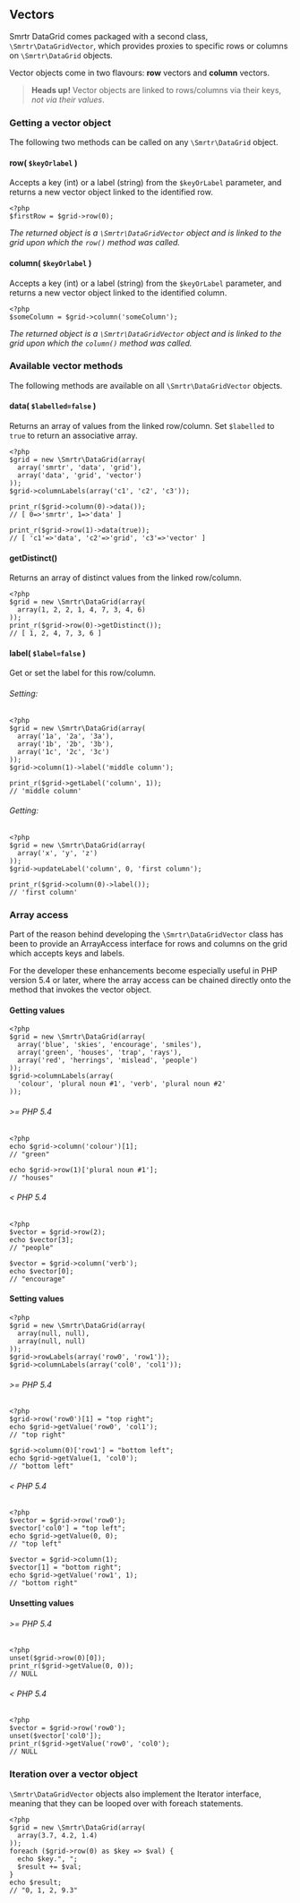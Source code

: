 ## Vectors
Smrtr DataGrid comes packaged with a second class, `\Smrtr\DataGridVector`,
which provides proxies to specific rows or columns on `\Smrtr\DataGrid` objects.

Vector objects come in two flavours: **row** vectors and **column** vectors.

> **Heads up!** Vector objects are linked to rows/columns via their keys, *not via their values*.

### Getting a vector object
The following two methods can be called on any `\Smrtr\DataGrid` object.

#### row( `$keyOrlabel` )
Accepts a key (int) or a label (string) from the `$keyOrLabel` parameter,
and returns a new vector object linked to the identified row.

    <?php
    $firstRow = $grid->row(0);

*The returned object is a `\Smrtr\DataGridVector` object and is linked to the grid upon which
the `row()` method was called.*

#### column( `$keyOrlabel` )
Accepts a key (int) or a label (string) from the `$keyOrLabel` parameter,
and returns a new vector object linked to the identified column.

    <?php
    $someColumn = $grid->column('someColumn');

*The returned object is a `\Smrtr\DataGridVector` object and is linked to the grid upon which
the `column()` method was called.*

### Available vector methods
The following methods are available on all `\Smrtr\DataGridVector` objects.

#### data( `$labelled=false` )
Returns an array of values from the linked row/column. Set `$labelled` to `true` to return an associative array.

    <?php
    $grid = new \Smrtr\DataGrid(array(
      array('smrtr', 'data', 'grid'),
      array('data', 'grid', 'vector')
    ));
    $grid->columnLabels(array('c1', 'c2', 'c3'));
    
    print_r($grid->column(0)->data());
    // [ 0=>'smrtr', 1=>'data' ]
    
    print_r($grid->row(1)->data(true));
    // [ 'c1'=>'data', 'c2'=>'grid', 'c3'=>'vector' ]

#### getDistinct()
Returns an array of distinct values from the linked row/column.

    <?php
    $grid = new \Smrtr\DataGrid(array(
      array(1, 2, 2, 1, 4, 7, 3, 4, 6)
    ));
    print_r($grid->row(0)->getDistinct());
    // [ 1, 2, 4, 7, 3, 6 ]

#### label( `$label=false` )
Get or set the label for this row/column. 

###### Setting:
    <?php
    $grid = new \Smrtr\DataGrid(array(
      array('1a', '2a', '3a'),
      array('1b', '2b', '3b'),
      array('1c', '2c', '3c')
    ));
    $grid->column(1)->label('middle column');
    
    print_r($grid->getLabel('column', 1));
    // 'middle column'

###### Getting:
    <?php
    $grid = new \Smrtr\DataGrid(array(
      array('x', 'y', 'z')
    ));
    $grid->updateLabel('column', 0, 'first column');
    
    print_r($grid->column(0)->label());
    // 'first column'

### Array access
Part of the reason behind developing the `\Smrtr\DataGridVector` class has been to provide an ArrayAccess interface
for rows and columns on the grid which accepts keys and labels.

For the developer these enhancements become especially useful in PHP version 5.4 or later,
where the array access can be chained directly onto the method that invokes the vector object.

#### Getting values
    <?php
    $grid = new \Smrtr\DataGrid(array(
      array('blue', 'skies', 'encourage', 'smiles'),
      array('green', 'houses', 'trap', 'rays'),
      array('red', 'herrings', 'mislead', 'people')
    ));
    $grid->columnLabels(array(
      'colour', 'plural noun #1', 'verb', 'plural noun #2'
    ));
    
###### >= PHP 5.4
    <?php
    echo $grid->column('colour')[1];
    // "green"
    
    echo $grid->row(1)['plural noun #1'];
    // "houses"
    
###### < PHP 5.4
    <?php
    $vector = $grid->row(2);
    echo $vector[3];
    // "people"
    
    $vector = $grid->column('verb');
    echo $vector[0];
    // "encourage"

#### Setting values
    <?php
    $grid = new \Smrtr\DataGrid(array(
      array(null, null),
      array(null, null)
    ));
    $grid->rowLabels(array('row0', 'row1'));
    $grid->columnLabels(array('col0', 'col1'));

###### >= PHP 5.4
    <?php
    $grid->row('row0')[1] = "top right";
    echo $grid->getValue('row0', 'col1');
    // "top right"
    
    $grid->column(0)['row1'] = "bottom left";
    echo $grid->getValue(1, 'col0');
    // "bottom left"

###### < PHP 5.4
    <?php
    $vector = $grid->row('row0');
    $vector['col0'] = "top left";
    echo $grid->getValue(0, 0);
    // "top left"
    
    $vector = $grid->column(1);
    $vector[1] = "bottom right";
    echo $grid->getValue('row1', 1);
    // "bottom right"

#### Unsetting values

###### >= PHP 5.4
    <?php
    unset($grid->row(0)[0]);
    print_r($grid->getValue(0, 0));
    // NULL

###### < PHP 5.4
    <?php
    $vector = $grid->row('row0');
    unset($vector['col0']);
    print_r($grid->getValue('row0', 'col0');
    // NULL

</section><section id="iteration" markdown="1">

### Iteration over a vector object
`\Smrtr\DataGridVector` objects also implement the Iterator interface,
meaning that they can be looped over with foreach statements.

    <?php
    $grid = new \Smrtr\DataGrid(array(
      array(3.7, 4.2, 1.4)
    ));
    foreach ($grid->row(0) as $key => $val) {
      echo $key.", ";
      $result += $val;
    }
    echo $result;
    // "0, 1, 2, 9.3"